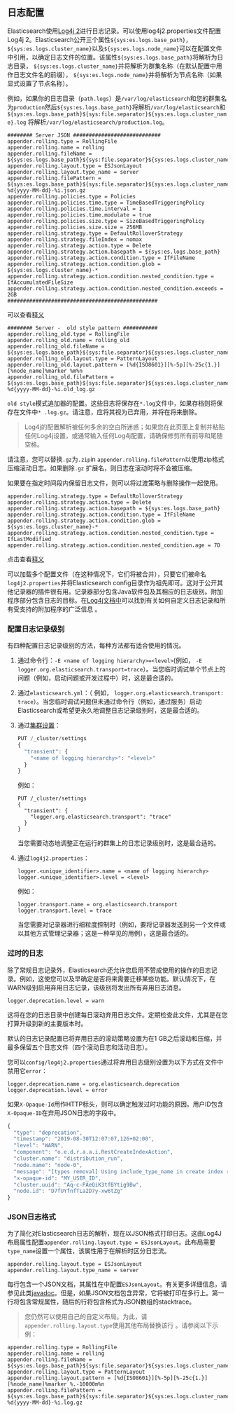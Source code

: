## 日志配置

Elasticsearch使用[Log4j 2](https://logging.apache.org/log4j/2.x/)进行日志记录。可以使用log4j2.properties文件配置Log4j 2。Elasticsearch公开三个属性`${sys:es.logs.base_path}`， `${sys:es.logs.cluster_name}`以及`${sys:es.logs.node_name}`可以在配置文件中引用，以确定日志文件的位置。该属性`${sys:es.logs.base_path}`将解析为日志目录， `${sys:es.logs.cluster_name}`并将解析为群集名称（在默认配置中用作日志文件名的前缀）， `${sys:es.logs.node_name}`并将解析为节点名称（如果显式设置了节点名称）。

例如，如果你的日志目录（`path.logs`）是`/var/log/elasticsearch`和您的群集名为`production`然后`${sys:es.logs.base_path}`将解析`/var/log/elasticsearch`和 `${sys:es.logs.base_path}${sys:file.separator}${sys:es.logs.cluster_name}.log` 将解析`/var/log/elasticsearch/production.log`。

```properties
######## Server JSON ############################
appender.rolling.type = RollingFile 
appender.rolling.name = rolling
appender.rolling.fileName = ${sys:es.logs.base_path}${sys:file.separator}${sys:es.logs.cluster_name}_server.json 
appender.rolling.layout.type = ESJsonLayout 
appender.rolling.layout.type_name = server 
appender.rolling.filePattern = ${sys:es.logs.base_path}${sys:file.separator}${sys:es.logs.cluster_name}-%d{yyyy-MM-dd}-%i.json.gz 
appender.rolling.policies.type = Policies
appender.rolling.policies.time.type = TimeBasedTriggeringPolicy 
appender.rolling.policies.time.interval = 1 
appender.rolling.policies.time.modulate = true 
appender.rolling.policies.size.type = SizeBasedTriggeringPolicy 
appender.rolling.policies.size.size = 256MB 
appender.rolling.strategy.type = DefaultRolloverStrategy
appender.rolling.strategy.fileIndex = nomax
appender.rolling.strategy.action.type = Delete 
appender.rolling.strategy.action.basepath = ${sys:es.logs.base_path}
appender.rolling.strategy.action.condition.type = IfFileName 
appender.rolling.strategy.action.condition.glob = ${sys:es.logs.cluster_name}-* 
appender.rolling.strategy.action.condition.nested_condition.type = IfAccumulatedFileSize 
appender.rolling.strategy.action.condition.nested_condition.exceeds = 2GB 
################################################
```

可以查看[释义](https://www.elastic.co/guide/en/elasticsearch/reference/7.x/logging.html)

```properties
######## Server -  old style pattern ###########
appender.rolling_old.type = RollingFile
appender.rolling_old.name = rolling_old
appender.rolling_old.fileName = ${sys:es.logs.base_path}${sys:file.separator}${sys:es.logs.cluster_name}_server.log 
appender.rolling_old.layout.type = PatternLayout
appender.rolling_old.layout.pattern = [%d{ISO8601}][%-5p][%-25c{1.}] [%node_name]%marker %m%n
appender.rolling_old.filePattern = ${sys:es.logs.base_path}${sys:file.separator}${sys:es.logs.cluster_name}-%d{yyyy-MM-dd}-%i.old_log.gz
```

`old style`模式追加器的配置。这些日志将保存在`*.log`文件中，如果存档则将保存在文件中`* .log.gz`。请注意，应将其视为已弃用，并将在将来删除。

> Log4j的配置解析被任何多余的空白所迷惑；如果您在此页面上复制并粘贴任何Log4j设置，或通常输入任何Log4j配置，请确保修剪所有前导和尾随空格。

请注意，您可以替换`.gz`为`.zip`in `appender.rolling.filePattern`以使用zip格式压缩滚动日志。如果删除`.gz` 扩展名，则日志在滚动时将不会被压缩。

如果要在指定时间段内保留日志文件，则可以将过渡策略与删除操作一起使用。

```properties
appender.rolling.strategy.type = DefaultRolloverStrategy 
appender.rolling.strategy.action.type = Delete 
appender.rolling.strategy.action.basepath = ${sys:es.logs.base_path} 
appender.rolling.strategy.action.condition.type = IfFileName 
appender.rolling.strategy.action.condition.glob = ${sys:es.logs.cluster_name}-* 
appender.rolling.strategy.action.condition.nested_condition.type = IfLastModified 
appender.rolling.strategy.action.condition.nested_condition.age = 7D 
```

点击查看[释义](https://www.elastic.co/guide/en/elasticsearch/reference/7.x/logging.html)

可以加载多个配置文件（在这种情况下，它们将被合并），只要它们被命名`log4j2.properties`并将Elasticsearch config目录作为祖先即可。这对于公开其他记录器的插件很有用。记录器部分包含Java软件包及其相应的日志级别。附加程序部分包含日志的目标。在[Log4j文档中](http://logging.apache.org/log4j/2.x/manual/configuration.html)可以找到有关如何自定义日志记录和所有受支持的附加程序的广泛信息 。

### 配置日志记录级别

有四种配置日志记录级别的方法，每种方法都有适合使用的情况。

1. 通过命令行：`-E <name of logging hierarchy>=<level>`(例如， `-E logger.org.elasticsearch.transport=trace`）。当您临时调试单个节点上的问题（例如，启动问题或开发过程中）时，这是最合适的。

2. 通过`elasticsearch.yml`：（ 例如， `logger.org.elasticsearch.transport: trace`）。当您临时调试问题但未通过命令行（例如，通过服务）启动Elasticsearch或希望更永久地调整日志记录级别时，这是最合适的。

3. 通过[集群设置](https://www.elastic.co/guide/en/elasticsearch/reference/7.x/misc-cluster.html#cluster-logger)：

    ```js
    PUT /_cluster/settings
    {
      "transient": {
        "<name of logging hierarchy>": "<level>"
      }
    }
    ```

    例如：

    ```console
    PUT /_cluster/settings
    {
      "transient": {
        "logger.org.elasticsearch.transport": "trace"
      }
    } 
    ```

    当您需要动态地调整正在运行的群集上的日志记录级别时，这是最合适的。

4. 通过`log4j2.properties`：

    ```properties
    logger.<unique_identifier>.name = <name of logging hierarchy>
    logger.<unique_identifier>.level = <level>
    ```

    例如：

    ```properties
    logger.transport.name = org.elasticsearch.transport
    logger.transport.level = trace
    ```

    当您需要对记录器进行细粒度控制时（例如，要将记录器发送到另一个文件或以其他方式管理记录器；这是一种罕见的用例），这是最合适的。

### 过时的日志

除了常规日志记录外，Elasticsearch还允许您启用不赞成使用的操作的日志记录。例如，这使您可以及早确定是否将来需要迁移某些功能。默认情况下，在WARN级别启用弃用日志记录，该级别将发出所有弃用日志消息。

```properties
logger.deprecation.level = warn
```

这将在您的日志目录中创建每日滚动弃用日志文件。定期检查此文件，尤其是在您打算升级到新的主要版本时。

默认的日志记录配置已将弃用日志的滚动策略设置为在1 GB之后滚动和压缩，并最多保留五个日志文件（四个滚动日志和活动日志）。

您可以`config/log4j2.properties`通过将弃用日志级别设置为以下方式在文件中禁用它`error`：

```properties
logger.deprecation.name = org.elasticsearch.deprecation
logger.deprecation.level = error
```

如果`X-Opaque-Id`用作HTTP标头，则可以确定触发过时功能的原因。用户ID包含`X-Opaque-ID`在弃用JSON日志的字段中。

```js
{
  "type": "deprecation",
  "timestamp": "2019-08-30T12:07:07,126+02:00",
  "level": "WARN",
  "component": "o.e.d.r.a.a.i.RestCreateIndexAction",
  "cluster.name": "distribution_run",
  "node.name": "node-0",
  "message": "[types removal] Using include_type_name in create index requests is deprecated. The parameter will be removed in the next major version.",
  "x-opaque-id": "MY_USER_ID",
  "cluster.uuid": "Aq-c-PAeQiK3tfBYtig9Bw",
  "node.id": "D7fUYfnfTLa2D7y-xw6tZg"
}  
```

### JSON日志格式

为了简化对Elasticsearch日志的解析，现在以JSON格式打印日志。这由Log4J布局属性配置`appender.rolling.layout.type = ESJsonLayout`。此布局需要`type_name`设置一个属性，该属性用于在解析时区分日志流。

```properties
appender.rolling.layout.type = ESJsonLayout
appender.rolling.layout.type_name = server
```

每行包含一个JSON文档，其属性在中配置`ESJsonLayout`。有关更多详细信息，请参见此类[javadoc](https://snapshots.elastic.co/javadoc/org/elasticsearch/elasticsearch/7.8.0-SNAPSHOT/org/elasticsearch/common/logging/ESJsonLayout.html)。但是，如果JSON文档包含异常，它将被打印在多行上。第一行将包含常规属性，随后的行将包含格式为JSON数组的stacktrace。

> 您仍然可以使用自己的自定义布局。为此，请`appender.rolling.layout.type`使用其他布局替换该行 。请参阅以下示例：

```properties
appender.rolling.type = RollingFile
appender.rolling.name = rolling
appender.rolling.fileName = ${sys:es.logs.base_path}${sys:file.separator}${sys:es.logs.cluster_name}_server.log
appender.rolling.layout.type = PatternLayout
appender.rolling.layout.pattern = [%d{ISO8601}][%-5p][%-25c{1.}] [%node_name]%marker %.-10000m%n
appender.rolling.filePattern = ${sys:es.logs.base_path}${sys:file.separator}${sys:es.logs.cluster_name}-%d{yyyy-MM-dd}-%i.log.gz
```